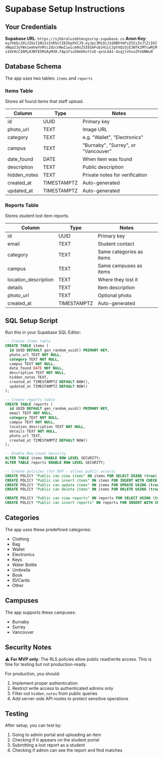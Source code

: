 # Supabase Setup Instructions

## Your Credentials

**Supabase URL**: `https://sjkbraluzebtmsgssrsp.supabase.co`
**Anon Key**: `eyJhbGciOiJIUzI1NiIsInR5cCI6IkpXVCJ9.eyJpc3MiOiJzdXBhYmFzZSIsInJlZiI6InNqa2JyYWx1emVwYnRtc2dzcnNwIiwicm9sZSI6ImFub24iLCJpYXQiOjE3NTk2MTcwMjMsImV4cCI6MjA3NTE5MzAyM30.FApiFiu5HehKvttxE-qx1LkA1-4xqjtvhvuZFoUNNu0`

## Database Schema

The app uses two tables: `items` and `reports`

### Items Table

Stores all found items that staff upload.

| Column       | Type        | Notes                               |
| ------------ | ----------- | ----------------------------------- |
| id           | UUID        | Primary key                         |
| photo_url    | TEXT        | Image URL                           |
| category     | TEXT        | e.g. "Wallet", "Electronics"        |
| campus       | TEXT        | "Burnaby", "Surrey", or "Vancouver" |
| date_found   | DATE        | When item was found                 |
| description  | TEXT        | Public description                  |
| hidden_notes | TEXT        | Private notes for verification      |
| created_at   | TIMESTAMPTZ | Auto-generated                      |
| updated_at   | TIMESTAMPTZ | Auto-generated                      |

### Reports Table

Stores student lost item reports.

| Column               | Type        | Notes                    |
| -------------------- | ----------- | ------------------------ |
| id                   | UUID        | Primary key              |
| email                | TEXT        | Student contact          |
| category             | TEXT        | Same categories as items |
| campus               | TEXT        | Same campuses as items   |
| location_description | TEXT        | Where they lost it       |
| details              | TEXT        | Item description         |
| photo_url            | TEXT        | Optional photo           |
| created_at           | TIMESTAMPTZ | Auto-generated           |

## SQL Setup Script

Run this in your Supabase SQL Editor:

```sql
-- Create items table
CREATE TABLE items (
  id UUID DEFAULT gen_random_uuid() PRIMARY KEY,
  photo_url TEXT NOT NULL,
  category TEXT NOT NULL,
  campus TEXT NOT NULL,
  date_found DATE NOT NULL,
  description TEXT NOT NULL,
  hidden_notes TEXT,
  created_at TIMESTAMPTZ DEFAULT NOW(),
  updated_at TIMESTAMPTZ DEFAULT NOW()
);

-- Create reports table
CREATE TABLE reports (
  id UUID DEFAULT gen_random_uuid() PRIMARY KEY,
  email TEXT NOT NULL,
  category TEXT NOT NULL,
  campus TEXT NOT NULL,
  location_description TEXT NOT NULL,
  details TEXT NOT NULL,
  photo_url TEXT,
  created_at TIMESTAMPTZ DEFAULT NOW()
);

-- Enable Row Level Security
ALTER TABLE items ENABLE ROW LEVEL SECURITY;
ALTER TABLE reports ENABLE ROW LEVEL SECURITY;

-- Create policies (for MVP - allows public access)
CREATE POLICY "Public can view items" ON items FOR SELECT USING (true);
CREATE POLICY "Public can insert items" ON items FOR INSERT WITH CHECK (true);
CREATE POLICY "Public can update items" ON items FOR UPDATE USING (true);
CREATE POLICY "Public can delete items" ON items FOR DELETE USING (true);

CREATE POLICY "Public can view reports" ON reports FOR SELECT USING (true);
CREATE POLICY "Public can insert reports" ON reports FOR INSERT WITH CHECK (true);
```

## Categories

The app uses these predefined categories:

- Clothing
- Bag
- Wallet
- Electronics
- Keys
- Water Bottle
- Umbrella
- Book
- ID/Cards
- Other

## Campuses

The app supports these campuses:

- Burnaby
- Surrey
- Vancouver

## Security Notes

⚠️ **For MVP only**: The RLS policies allow public read/write access. This is fine for testing but not production-ready.

For production, you should:

1. Implement proper authentication
2. Restrict write access to authenticated admins only
3. Filter out `hidden_notes` from public queries
4. Add server-side API routes to protect sensitive operations

## Testing

After setup, you can test by:

1. Going to admin portal and uploading an item
2. Checking if it appears on the student portal
3. Submitting a lost report as a student
4. Checking if admin can see the report and find matches
